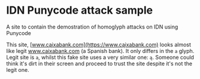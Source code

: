 # IDN Punycode attack sample
A site to contain the demostration of homoglyph attacks on IDN using Punycode

This site, [www.cąixabank.com](https://www.cąixabank.com) looks almost like legit www.caixabank.com (a Spanish bank). It only differs in the `a` glyph. Legit site is `a`, whilst this fake site uses a very similar one: `ą`. Someone could think it's dirt in their screen and proceed to trust the site despite it's not the legit one.
